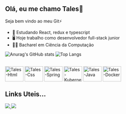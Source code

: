 ## Olá, eu me chamo Tales👋
Seja bem vindo ao meu Git⚡

- 📒 Estudando React, redux e typescript
- 🖥️ Hoje trabalho como desenvolvedor full-stack junior
- 🧑‍🎓 Bacharel em Ciência da Computação

![Anurag's GitHub stats](https://github-readme-stats.vercel.app/api?username=TallesCostta&theme=gotham&hide=contribs,prs&count_private=true&show_icons=true)
![Top Langs](https://github-readme-stats.vercel.app/api/top-langs/?username=TallesCostta&langs_count=8&layout=compact&theme=gotham)

<div style="display: inline_block"><br>
  <img align="center" alt="Tales-Html" height="50" width="60" src="https://cdn.jsdelivr.net/gh/devicons/devicon/icons/html5/html5-original.svg">
  <img align="center" alt="Tales-Css" height="50" width="60" src="https://cdn.jsdelivr.net/gh/devicons/devicon/icons/css3/css3-original.svg">
  <img align="center" alt="Tales-Spring" height="50" width="60" src="https://cdn.jsdelivr.net/gh/devicons/devicon/icons/spring/spring-original.svg">
  <img align="center" alt="Tales-Kubernets" height="50" width="60" src="https://cdn.jsdelivr.net/gh/devicons/devicon/icons/kubernetes/kubernetes-plain.svg">
  <img align="center" alt="Tales-Java" height="50" width="60" src="https://cdn.jsdelivr.net/gh/devicons/devicon/icons/java/java-original.svg">
  <img align="center" alt="Tales-Docker" height="50" width="60" src="https://cdn.jsdelivr.net/gh/devicons/devicon/icons/docker/docker-original.svg">
</div>

## Links Uteis...

<div> 
  <a href="mailto:tallescosttapaiva@gmail.com?subject="Olá, Prazer em te encontrar por aqui!"><img src="https://img.shields.io/badge/-Gmail-%23333?style=for-the-badge&logo=gmail&logoColor=white" target="_blank"</a>
  <a href="https://www.linkedin.com/in/tales-costa-7bb28b103" target="_blank"><img src="https://img.shields.io/badge/-LinkedIn-%230077B5?style=for-the-badge&logo=linkedin&logoColor=white" target="_blank"></a>   
</div>
 
